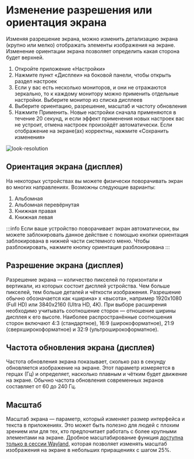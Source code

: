 # Изменение разрешения или ориентация экрана

Изменяя разрешение экрана, можно изменить детализацию экрана (крупно или мелко) отображать элементы изображения на экране. Изменение ориентации экрана позволяет определить какая сторона будет верхней.

1. Откройте приложение «Настройки»
2. Нажмите пункт «Дисплеи» на боковой панели, чтобы открыть раздел настроек
3. Если у вас есть несколько мониторов, и они не отражаются зеркально, то к каждому монитору можно применить отдельные настройки. Выберите монитор из списка дисплеев
4. Выберите ориентацию, разрешение, масштаб и частоту обновления
5. Нажмите Применить. Новые настройки сначала применяются в течение 20 секунд, и если эффект применения новых настроек вас не устроит, отмена настроек произойдёт автоматически. Если отображение на экране(ах) корректны, нажмите «Сохранить изменения»

![look-resolution](/look-resolution/look-resolution.png)

## Ориентация экрана (дисплея)

На некоторых устройствах вы можете физически поворачивать экран во многих направлениях. Возможны следующие варианты:

1. Альбомная
2. Альбомная перевёрнутая
3. Книжная правая
4. Книжная левая

:::info
Если ваше устройство поворачивает экран автоматически, вы можете заблокировать данное действие с помощью кнопки ориентация заблокирована в нижней части системного меню. Чтобы разблокировать, нажмите кнопку ориентация разблокирована
:::

## Разрешение экрана (дисплея)

Разрешение экрана — количество пикселей по горизонтали и вертикали, из которых состоит дисплей устройства. Чем больше пикселей, тем больше деталей и чёткости изображения. Разрешение обычно обозначается как «ширина» x «высота», например 1920x1080 (Full HD) или 3840x2160 (Ultra HD, 4K). При выборе расширения необходимо учитывать соотношение сторон — отношение ширины дисплея к его высоте. Наиболее распространённые соотношения сторон включают 4:3 (стандартное), 16:9 (широкоформатное), 21:9 (сверхширокоформатное) и 32:9 (ультроширокоформатное).

## Частота обновления экрана (дисплея)

Частота обновления экрана показывает, сколько раз в секунду обновляется изображение на экране. Этот параметр измеряется в герцах (Гц) и определяет, насколько плавным и чётким будет движение на экране. Обычно частота обновления современных экранов составляет от 60 до 240 Гц.

## Масштаб

Масштаб экрана — параметр, который изменяет размер интерфейса и текста в приложениях. Это может быть полезно для людей с плохим зрением или для тех, кто предпочитает работать с более крупными элементами на экране. Дробное масштабирование функция [доступна только в сессии Wayland](/scaling-the-screen), которая позволяет изменять масштаб изображения на экране в небольших приращениях c шагом 25%.
